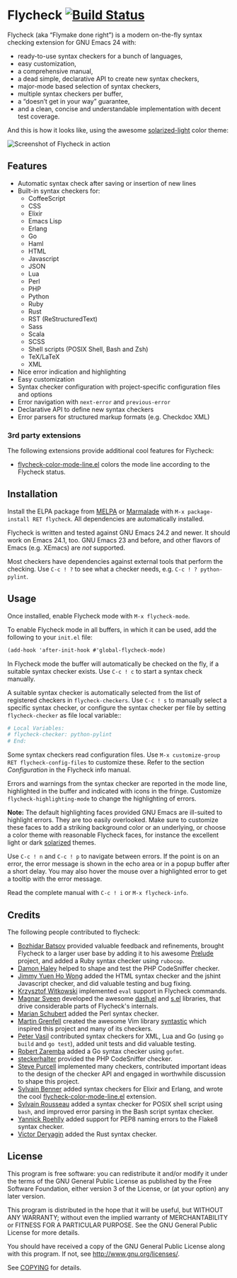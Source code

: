 Flycheck [![Build Status](https://travis-ci.org/lunaryorn/flycheck.png?branch=master)](https://travis-ci.org/lunaryorn/flycheck)
========

Flycheck (aka “Flymake done right”) is a modern on-the-fly syntax checking
extension for GNU Emacs 24 with:

- ready-to-use syntax checkers for a bunch of languages,
- easy customization,
- a comprehensive manual,
- a dead simple, declarative API to create new syntax checkers,
- major-mode based selection of syntax checkers,
- multiple syntax checkers per buffer,
- a “doesn’t get in your way” guarantee,
- and a clean, concise and understandable implementation with decent test
  coverage.

And this is how it looks like, using the awesome [solarized-light][] color
theme:

![Screenshot of Flycheck in action](https://github.com/lunaryorn/flycheck/raw/master/doc/screenshot.png)


Features
--------

- Automatic syntax check after saving or insertion of new lines
- Built-in syntax checkers for:
  - CoffeeScript
  - CSS
  - Elixir
  - Emacs Lisp
  - Erlang
  - Go
  - Haml
  - HTML
  - Javascript
  - JSON
  - Lua
  - Perl
  - PHP
  - Python
  - Ruby
  - Rust
  - RST (ReStructuredText)
  - Sass
  - Scala
  - SCSS
  - Shell scripts (POSIX Shell, Bash and Zsh)
  - TeX/LaTeX
  - XML
- Nice error indication and highlighting
- Easy customization
- Syntax checker configuration with project-specific configuration files and
  options
- Error navigation with `next-error` and `previous-error`
- Declarative API to define new syntax checkers
- Error parsers for structured markup formats (e.g. Checkdoc XML)

### 3rd party extensions

The following extensions provide additional cool features for Flycheck:

- [flycheck-color-mode-line.el][] colors the mode line according to the Flycheck
  status.


Installation
------------

Install the ELPA package from [MELPA][] or [Marmalade][] with `M-x
package-install RET flycheck`.  All dependencies are automatically installed.

Flycheck is written and tested against GNU Emacs 24.2 and newer.  It should work
on Emacs 24.1, too.  GNU Emacs 23 and before, and other flavors of Emacs
(e.g. XEmacs) are *not* supported.

Most checkers have dependencies against external tools that perform the
checking.  Use `C-c ! ?` to see what a checker needs, e.g. `C-c ! ?
python-pylint`.


Usage
-----

Once installed, enable Flycheck mode with `M-x flycheck-mode`.

To enable Flycheck mode in all buffers, in which it can be used, add the
following to your `init.el` file:

```scheme
(add-hook 'after-init-hook #'global-flycheck-mode)
```

In Flycheck mode the buffer will automatically be checked on the fly, if a
suitable syntax checker exists.  Use `C-c ! c` to start a syntax check manually.

A suitable syntax checker is automatically selected from the list of registered
checkers in `flycheck-checkers`.  Use  `C-c ! s` to manually select a specific
syntax checker, or configure the syntax checker per file by setting
`flycheck-checker` as file local variable::

```python
# Local Variables:
# flycheck-checker: python-pylint
# End:
```

Some syntax checkers read configuration files.  Use `M-x customize-group RET
flycheck-config-files` to customize these.  Refer to the section *Configuration*
in the Flycheck info manual.

Errors and warnings from the syntax checker are reported in the mode line,
highlighted in the buffer and indicated with icons in the fringe.  Customize
`flycheck-highlighting-mode` to change the highlighting of errors.

**Note:** The default highlighting faces provided GNU Emacs are ill-suited to
highlight errors.  They are too easily overlooked.  Make sure to customize these
faces to add a striking background color or an underlying, or choose a color
theme with reasonable Flycheck faces, for instance the excellent light or dark
[solarized][] themes.

Use `C-c ! n` and `C-c ! p` to navigate between errors.  If the point is on an
error, the error message is shown in the echo area or in a popup buffer after a
short delay.  You may also hover the mouse over a highlighted error to get a
tooltip with the error message.

Read the complete manual with `C-c ! i` or `M-x flycheck-info`.


Credits
-------

The following people contributed to flycheck:

- [Bozhidar Batsov][bbatsov] provided valuable feedback and refinements, brought
  Flycheck to a larger user base by adding it to his awesome [Prelude][]
  project, and added a Ruby syntax checker using `rubocop`.
- [Damon Haley][dhaley] helped to shape and test the PHP CodeSniffer checker.
- [Jimmy Yuen Ho Wong][wyuenho] added the HTML syntax checker and the jshint
  Javascript checker, and did valuable testing and bug fixing.
- [Krzysztof Witkowski][kwitek] implemented `eval` support in Flycheck commands.
- [Magnar Sveen][magnars] developed the awesome [dash.el][] and [s.el][]
  libraries, that drive considerable parts of Flycheck's internals.
- [Marian Schubert][maio] added the Perl syntax checker.
- [Martin Grenfell][scrooloose] created the awesome Vim library [syntastic][]
  which inspired this project and many of its checkers.
- [Peter Vasil][ptrv] contributed syntax checkers for XML, Lua and Go (using `go
  build` and `go test`), added unit tests and did valuable testing.
- [Robert Zaremba][robert-zaremba] added a Go syntax checker using `gofmt`.
- [steckerhalter][] provided the PHP CodeSniffer checker.
- [Steve Purcell][purcell] implemented many checkers, contributed important
  ideas to the design of the checker API and engaged in worthwhile discussion to
  shape this project.
- [Sylvain Benner][syl20bnr] added syntax checkers for Elixir and Erlang, and
  wrote the cool [flycheck-color-mode-line.el][] extension.
- [Sylvain Rousseau][thisirs] added a syntax checker for POSIX shell script
  using `bash`, and improved error parsing in the Bash script syntax checker.
- [Yannick Roehlly][yannick1974] added support for PEP8 naming errors to the
  Flake8 syntax checker.
- [Victor Deryagin][vderyagin] added the Rust syntax checker.


License
-------

This program is free software: you can redistribute it and/or modify it under
the terms of the GNU General Public License as published by the Free Software
Foundation, either version 3 of the License, or (at your option) any later
version.

This program is distributed in the hope that it will be useful, but WITHOUT ANY
WARRANTY; without even the implied warranty of MERCHANTABILITY or FITNESS FOR A
PARTICULAR PURPOSE.  See the GNU General Public License for more details.

You should have received a copy of the GNU General Public License along with
this program.  If not, see http://www.gnu.org/licenses/.

See [COPYING][] for details.


[solarized-light]: https://github.com/bbatsov/solarized-emacs
[melpa]: http://melpa.milkbox.net
[marmalade]: http://marmalade-repo.org/
[download]: https://github.com/lunaryorn/flycheck/tags
[dash.el]: https://github.com/magnars/dash.el
[s.el]: https://github.com/magnars/s.el
[solarized]: https://github.com/bbatsov/solarized-emacs
[python]: http://python.org
[checkstyle]: http://checkstyle.sourceforge.net/
[bbatsov]: https://github.com/bbatsov
[prelude]: https://github.com/bbatsov/prelude
[dhaley]: https://github.com/dhaley
[syntastic]: https://github.com/scrooloose/syntastic
[scrooloose]: https://github.com/scrooloose
[purcell]: https://github.com/purcell
[wyuenho]: https://github.com/wyuenho
[kwitek]: https://github.com/kwitek
[maio]: https://github.com/maio
[ptrv]: https://github.com/ptrv
[robert-zaremba]: https://github.com/robert-zaremba
[steckerhalter]: https://github.com/steckerhalter
[yannick1974]: https://github.com/yannick1974
[copying]: https://github.com/lunaryorn/flycheck/blob/master/COPYING
[vderyagin]: https://github.com/vderyagin
[magnars]: https://github.com/magnars
[dash.el]: https://github.com/magnars/dash.el
[s.el]: https://github.com/magnars/s.el
[thisirs]: https://github.com/thisirs
[syl20bnr]: https://github.com/syl20bnr
[flycheck-color-mode-line.el]: https://github.com/syl20bnr/flycheck-color-mode-line
